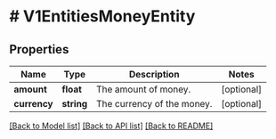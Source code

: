 # # V1EntitiesMoneyEntity

## Properties

Name | Type | Description | Notes
------------ | ------------- | ------------- | -------------
**amount** | **float** | The amount of money. | [optional]
**currency** | **string** | The currency of the money. | [optional]

[[Back to Model list]](../../README.md#models) [[Back to API list]](../../README.md#endpoints) [[Back to README]](../../README.md)
